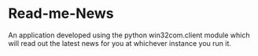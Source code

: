 # Read-me-News
An application developed using the python win32com.client module which will read out the latest news for you at whichever instance you run it.
